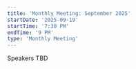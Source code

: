 ```yaml
---
title: 'Monthly Meeting: September 2025'
startDate: '2025-09-19'
startTime: '7:30 PM'
endTime: '9 PM'
type: 'Monthly Meeting'
---
```


Speakers TBD
